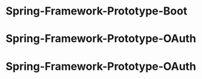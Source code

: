 # Spring-Framework-Prototype-Boot
# Spring-Framework-Prototype-OAuth
# Spring-Framework-Prototype-OAuth
